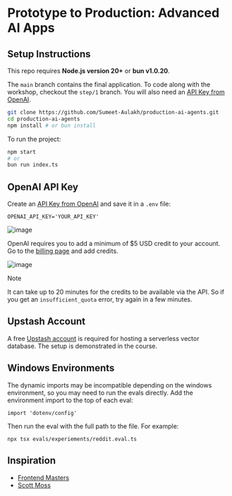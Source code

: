 # Prototype to Production: Advanced AI Apps

## Setup Instructions

This repo requires **Node.js version 20+** or **bun v1.0.20**.

The `main` branch contains the final application. To code along with the workshop, checkout the `step/1` branch. You will also need an [API Key from OpenAI](https://platform.openai.com/settings/organization/api-keys).

```bash
git clone https://github.com/Sumeet-Aulakh/production-ai-agents.git
cd production-ai-agents
npm install # or bun install
```

To run the project:

```bash
npm start
# or
bun run index.ts
```

## OpenAI API Key

Create an [API Key from OpenAI](https://platform.openai.com/settings/organization/api-keys) and save it in a `.env` file:

```
OPENAI_API_KEY='YOUR_API_KEY'
```

![image](https://github.com/user-attachments/assets/64e720ca-e460-4722-b84c-b76968dfcfe9)

OpenAI requires you to add a minimum of $5 USD credit to your account. Go to the [billing page](https://platform.openai.com/settings/organization/billing/overview) and add credits.

![image](https://github.com/user-attachments/assets/6de27e21-8345-48a7-adf9-5dfee3e8e1c9)

> [!NOTE]  
> It can take up to 20 minutes for the credits to be available via the API. So if you get an `insufficient_quota` error, try again in a few minutes.

## Upstash Account

A free [Upstash account](https://upstash.com/) is required for hosting a serverless vector database. The setup is demonstrated in the course.

## Windows Environments

The dynamic imports may be incompatible depending on the windows environment, so you may need to run the evals directly. Add the environment import to the top of each eval:

```
import 'dotenv/config'
```

Then run the eval with the full path to the file. For example:

```
npx tsx evals/experiements/reddit.eval.ts
```

## Inspiration

- [Frontend Masters](https://frontendmasters.com/workshops/build-ai-agent/)
- [Scott Moss](https://github.com/hendrixer)
